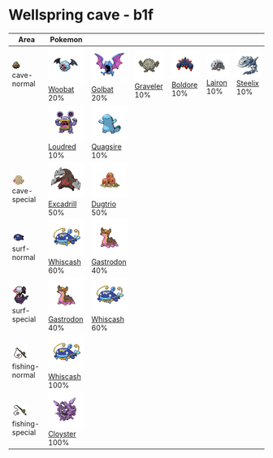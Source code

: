 # Wellspring cave - b1f

| Area                                                                             | Pokemon                                                                                          | &nbsp;                                                                                           | &nbsp;                                                                                         | &nbsp;                                                                                       | &nbsp;                                                                                     | &nbsp;                                                                                       |
| -------------------------------------------------------------------------------- | ------------------------------------------------------------------------------------------------ | ------------------------------------------------------------------------------------------------ | ---------------------------------------------------------------------------------------------- | -------------------------------------------------------------------------------------------- | ------------------------------------------------------------------------------------------ | -------------------------------------------------------------------------------------------- |
| ![cave-normal](../../img/items/cave-normal.png)<br/>cave-normal<br/>             | ![woobat](../../img/pokemon/527.png) <br/>[Woobat](/blaze-black-wiki/pokemon/527) <br/>20%       | ![golbat](../../img/pokemon/042.png) <br/>[Golbat](/blaze-black-wiki/pokemon/042) <br/>20%       | ![graveler](../../img/pokemon/075.png) <br/>[Graveler](/blaze-black-wiki/pokemon/075) <br/>10% | ![boldore](../../img/pokemon/525.png) <br/>[Boldore](/blaze-black-wiki/pokemon/525) <br/>10% | ![lairon](../../img/pokemon/305.png) <br/>[Lairon](/blaze-black-wiki/pokemon/305) <br/>10% | ![steelix](../../img/pokemon/208.png) <br/>[Steelix](/blaze-black-wiki/pokemon/208) <br/>10% |
|                                                                                  | ![loudred](../../img/pokemon/294.png) <br/>[Loudred](/blaze-black-wiki/pokemon/294) <br/>10%     | ![quagsire](../../img/pokemon/195.png) <br/>[Quagsire](/blaze-black-wiki/pokemon/195) <br/>10%   |
| ![cave-special](../../img/items/cave-special.png)<br/>cave-special<br/>          | ![excadrill](../../img/pokemon/530.png) <br/>[Excadrill](/blaze-black-wiki/pokemon/530) <br/>50% | ![dugtrio](../../img/pokemon/051.png) <br/>[Dugtrio](/blaze-black-wiki/pokemon/051) <br/>50%     |
| ![surf-normal](../../img/items/surf-normal.png)<br/>surf-normal<br/>             | ![whiscash](../../img/pokemon/340.png) <br/>[Whiscash](/blaze-black-wiki/pokemon/340) <br/>60%   | ![gastrodon](../../img/pokemon/423.png) <br/>[Gastrodon](/blaze-black-wiki/pokemon/423) <br/>40% |
| ![surf-special](../../img/items/surf-special.png)<br/>surf-special<br/>          | ![gastrodon](../../img/pokemon/423.png) <br/>[Gastrodon](/blaze-black-wiki/pokemon/423) <br/>40% | ![whiscash](../../img/pokemon/340.png) <br/>[Whiscash](/blaze-black-wiki/pokemon/340) <br/>60%   |
| ![fishing-normal](../../img/items/fishing-normal.png)<br/>fishing-normal<br/>    | ![whiscash](../../img/pokemon/340.png) <br/>[Whiscash](/blaze-black-wiki/pokemon/340) <br/>100%  |
| ![fishing-special](../../img/items/fishing-special.png)<br/>fishing-special<br/> | ![cloyster](../../img/pokemon/091.png) <br/>[Cloyster](/blaze-black-wiki/pokemon/091) <br/>100%  |